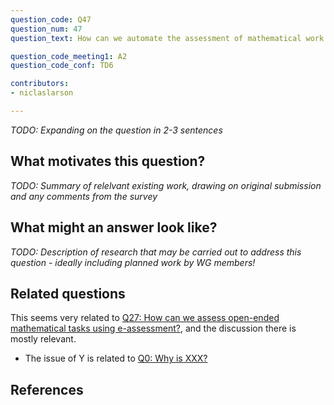 ```yaml
---
question_code: Q47 
question_num: 47 
question_text: How can we automate the assessment of mathematical work traditionally done using paper and pen? 

question_code_meeting1: A2 
question_code_conf: TD6 

contributors:
- niclaslarson

---
```

*TODO: Expanding on the question in 2-3 sentences*

## What motivates this question?



*TODO: Summary of relelvant existing work, drawing on original submission and any comments from the survey*

## What might an answer look like?

*TODO: Description of research that may be carried out to address this question - ideally including planned work by WG members!*

## Related questions

This seems very related to [Q27: How can we assess open-ended mathematical tasks using e-assessment?](Q27), and the discussion there is mostly relevant.

* The issue of Y is related to [Q0: Why is XXX?](Q0)

## References
